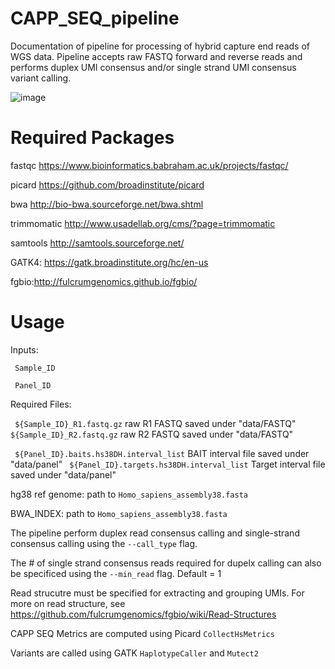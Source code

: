 # CAPP_SEQ_pipeline

Documentation of pipeline for processing of hybrid capture end reads of WGS data. Pipeline accepts raw FASTQ forward and reverse reads and performs duplex UMI consensus and/or single strand UMI consensus variant calling.

![image](https://user-images.githubusercontent.com/92883998/157540760-79000d43-a81b-4e36-8d7f-ac1d4b62aeb3.png)

# Required Packages

fastqc https://www.bioinformatics.babraham.ac.uk/projects/fastqc/

picard https://github.com/broadinstitute/picard

bwa http://bio-bwa.sourceforge.net/bwa.shtml

trimmomatic http://www.usadellab.org/cms/?page=trimmomatic

samtools http://samtools.sourceforge.net/

GATK4: https://gatk.broadinstitute.org/hc/en-us

fgbio:http://fulcrumgenomics.github.io/fgbio/


# Usage

Inputs:

``` Sample_ID``` 

``` Panel_ID``` 

Required Files:

``` ${Sample_ID}_R1.fastq.gz```  raw R1 FASTQ saved under "data/FASTQ"
``` ${Sample_ID}_R2.fastq.gz```  raw R2 FASTQ saved under "data/FASTQ"

``` ${Panel_ID}.baits.hs38DH.interval_list``` BAIT interval file saved under "data/panel"
``` ${Panel_ID}.targets.hs38DH.interval_list``` Target interval file saved under "data/panel"

hg38 ref genome: path to ```Homo_sapiens_assembly38.fasta```

BWA_INDEX: path to ```Homo_sapiens_assembly38.fasta```

The pipeline perform duplex read consensus calling and single-strand consensus calling using the ```--call_type``` flag.

The # of single strand consensus reads required for dupelx calling can also be specificed using the ```--min_read``` flag. Default = 1

Read strucutre must be specified for extracting and grouping UMIs. For more on read structure, see https://github.com/fulcrumgenomics/fgbio/wiki/Read-Structures

CAPP SEQ Metrics are computed using Picard ```CollectHsMetrics```

Variants are called using GATK ```HaplotypeCaller``` and ```Mutect2```


